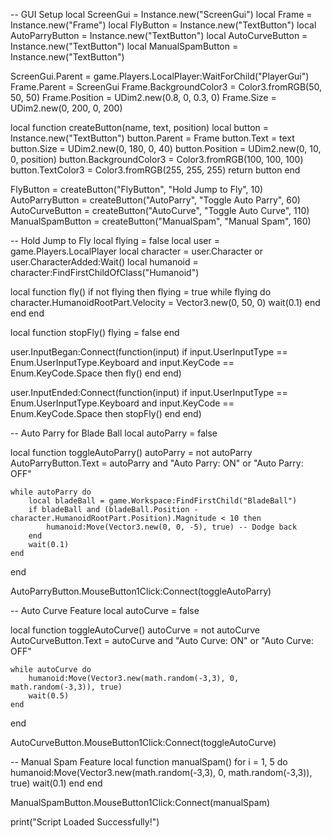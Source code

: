 -- GUI Setup
local ScreenGui = Instance.new("ScreenGui")
local Frame = Instance.new("Frame")
local FlyButton = Instance.new("TextButton")
local AutoParryButton = Instance.new("TextButton")
local AutoCurveButton = Instance.new("TextButton")
local ManualSpamButton = Instance.new("TextButton")

ScreenGui.Parent = game.Players.LocalPlayer:WaitForChild("PlayerGui")
Frame.Parent = ScreenGui
Frame.BackgroundColor3 = Color3.fromRGB(50, 50, 50)
Frame.Position = UDim2.new(0.8, 0, 0.3, 0)
Frame.Size = UDim2.new(0, 200, 0, 200)

local function createButton(name, text, position)
    local button = Instance.new("TextButton")
    button.Parent = Frame
    button.Text = text
    button.Size = UDim2.new(0, 180, 0, 40)
    button.Position = UDim2.new(0, 10, 0, position)
    button.BackgroundColor3 = Color3.fromRGB(100, 100, 100)
    button.TextColor3 = Color3.fromRGB(255, 255, 255)
    return button
end

FlyButton = createButton("FlyButton", "Hold Jump to Fly", 10)
AutoParryButton = createButton("AutoParry", "Toggle Auto Parry", 60)
AutoCurveButton = createButton("AutoCurve", "Toggle Auto Curve", 110)
ManualSpamButton = createButton("ManualSpam", "Manual Spam", 160)

-- Hold Jump to Fly
local flying = false
local user = game.Players.LocalPlayer
local character = user.Character or user.CharacterAdded:Wait()
local humanoid = character:FindFirstChildOfClass("Humanoid")

local function fly()
    if not flying then
        flying = true
        while flying do
            character.HumanoidRootPart.Velocity = Vector3.new(0, 50, 0)
            wait(0.1)
        end
    end
end

local function stopFly()
    flying = false
end

user.InputBegan:Connect(function(input)
    if input.UserInputType == Enum.UserInputType.Keyboard and input.KeyCode == Enum.KeyCode.Space then
        fly()
    end
end)

user.InputEnded:Connect(function(input)
    if input.UserInputType == Enum.UserInputType.Keyboard and input.KeyCode == Enum.KeyCode.Space then
        stopFly()
    end
end)

-- Auto Parry for Blade Ball
local autoParry = false

local function toggleAutoParry()
    autoParry = not autoParry
    AutoParryButton.Text = autoParry and "Auto Parry: ON" or "Auto Parry: OFF"

    while autoParry do
        local bladeBall = game.Workspace:FindFirstChild("BladeBall")
        if bladeBall and (bladeBall.Position - character.HumanoidRootPart.Position).Magnitude < 10 then
            humanoid:Move(Vector3.new(0, 0, -5), true) -- Dodge back
        end
        wait(0.1)
    end
end

AutoParryButton.MouseButton1Click:Connect(toggleAutoParry)

-- Auto Curve Feature
local autoCurve = false

local function toggleAutoCurve()
    autoCurve = not autoCurve
    AutoCurveButton.Text = autoCurve and "Auto Curve: ON" or "Auto Curve: OFF"

    while autoCurve do
        humanoid:Move(Vector3.new(math.random(-3,3), 0, math.random(-3,3)), true)
        wait(0.5)
    end
end

AutoCurveButton.MouseButton1Click:Connect(toggleAutoCurve)

-- Manual Spam Feature
local function manualSpam()
    for i = 1, 5 do
        humanoid:Move(Vector3.new(math.random(-3,3), 0, math.random(-3,3)), true)
        wait(0.1)
    end
end

ManualSpamButton.MouseButton1Click:Connect(manualSpam)

print("Script Loaded Successfully!")
